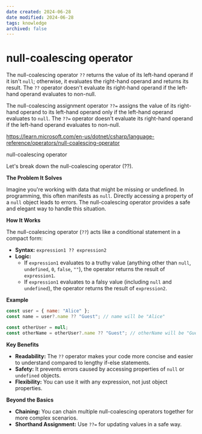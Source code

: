 ```yaml
---
date created: 2024-06-28
date modified: 2024-06-28
tags: knowledge
archived: false
---
```

# null-coalescing operator

The null-coalescing operator `??` returns the value of its left-hand operand if it isn't `null`; otherwise, it evaluates the right-hand operand and returns its result. The `??` operator doesn't evaluate its right-hand operand if the left-hand operand evaluates to non-null. 

The null-coalescing assignment operator `??=` assigns the value of its right-hand operand to its left-hand operand only if the left-hand operand evaluates to `null`. The `??=` operator doesn't evaluate its right-hand operand if the left-hand operand evaluates to non-null.

https://learn.microsoft.com/en-us/dotnet/csharp/language-reference/operators/null-coalescing-operator


null-coalescing operator

Let's break down the null-coalescing operator (??).

**The Problem It Solves**

Imagine you're working with data that might be missing or undefined.  In programming, this often manifests as `null`.  Directly accessing a property of a `null` object leads to errors. The null-coalescing operator provides a safe and elegant way to handle this situation.

**How It Works**

The null-coalescing operator (`??`) acts like a conditional statement in a compact form:

* **Syntax:** `expression1 ?? expression2`
* **Logic:** 
    * If `expression1` evaluates to a truthy value (anything other than `null`, `undefined`, `0`, `false`, `""`), the operator returns the result of `expression1`.
    * If `expression1` evaluates to a falsy value (including `null` and `undefined`), the operator returns the result of `expression2`.

**Example**

```javascript
const user = { name: "Alice" };
const name = user?.name ?? "Guest"; // name will be "Alice"

const otherUser = null;
const otherName = otherUser?.name ?? "Guest"; // otherName will be "Guest"
```

**Key Benefits**

* **Readability:** The `??` operator makes your code more concise and easier to understand compared to lengthy if-else statements.
* **Safety:** It prevents errors caused by accessing properties of `null` or `undefined` objects.
* **Flexibility:** You can use it with any expression, not just object properties.

**Beyond the Basics**

* **Chaining:** You can chain multiple null-coalescing operators together for more complex scenarios.
* **Shorthand Assignment:** Use `??=` for updating values in a safe way.
